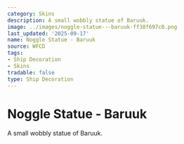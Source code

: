 ```yaml
---
category: Skins
description: A small wobbly statue of Baruuk.
image: ../images/noggle-statue---baruuk-ff38f697c0.png
last_updated: '2025-09-17'
name: Noggle Statue - Baruuk
source: WFCD
tags:
- Ship Decoration
- Skins
tradable: false
type: Ship Decoration
---
```


# Noggle Statue - Baruuk

A small wobbly statue of Baruuk.

